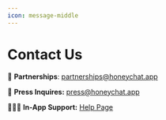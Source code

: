 ```yaml
---
icon: message-middle
---
```


# Contact Us

🤝 **Partnerships**: partnerships@honeychat.app

📰 **Press Inquires:** press@honeychat.app

🙋🏻‍♂️ **In-App Support:** [Help Page](https://buzz.honeychat.app/help)
